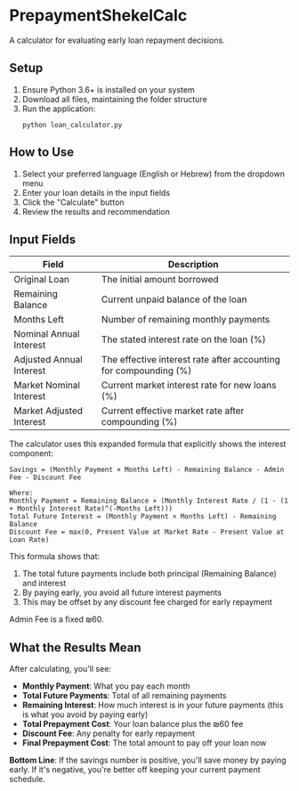 # PrepaymentShekelCalc

A calculator for evaluating early loan repayment decisions.

## Setup

1. Ensure Python 3.6+ is installed on your system
2. Download all files, maintaining the folder structure
3. Run the application:
   ```
   python loan_calculator.py
   ```

## How to Use

1. Select your preferred language (English or Hebrew) from the dropdown menu
2. Enter your loan details in the input fields
3. Click the "Calculate" button
4. Review the results and recommendation

## Input Fields

| Field | Description |
|-------|-------------|
| Original Loan | The initial amount borrowed |
| Remaining Balance | Current unpaid balance of the loan |
| Months Left | Number of remaining monthly payments |
| Nominal Annual Interest | The stated interest rate on the loan (%) |
| Adjusted Annual Interest | The effective interest rate after accounting for compounding (%) |
| Market Nominal Interest | Current market interest rate for new loans (%) |
| Market Adjusted Interest | Current effective market rate after compounding (%) |

The calculator uses this expanded formula that explicitly shows the interest component:

```
Savings = (Monthly Payment × Months Left) - Remaining Balance - Admin Fee - Discount Fee

Where:
Monthly Payment = Remaining Balance × (Monthly Interest Rate / (1 - (1 + Monthly Interest Rate)^(-Months Left)))
Total Future Interest = (Monthly Payment × Months Left) - Remaining Balance
Discount Fee = max(0, Present Value at Market Rate - Present Value at Loan Rate)
```

This formula shows that:
1. The total future payments include both principal (Remaining Balance) and interest
2. By paying early, you avoid all future interest payments
3. This may be offset by any discount fee charged for early repayment

Admin Fee is a fixed ₪60.

## What the Results Mean

After calculating, you'll see:

- **Monthly Payment**: What you pay each month
- **Total Future Payments**: Total of all remaining payments
- **Remaining Interest**: How much interest is in your future payments (this is what you avoid by paying early)
- **Total Prepayment Cost**: Your loan balance plus the ₪60 fee
- **Discount Fee**: Any penalty for early repayment
- **Final Prepayment Cost**: The total amount to pay off your loan now

**Bottom Line**: If the savings number is positive, you'll save money by paying early. If it's negative, you're better off keeping your current payment schedule.
